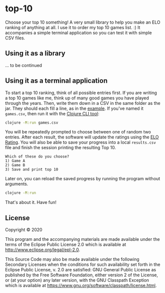 # top-10

Choose your top 10 something! A very small library to help you make an ELO ranking of anything at all. I use it to order my top 10 games list. :)
It accompanies a simple terminal application so you can test it with simple CSV files.

## Using it as a library

... to be continued

## Using it as a terminal application

To start a top 10 ranking, think of all possible entries first.
If you are writing a top 10 games like me, think up of many good games you have played through the years.
Then, write them down in a CSV in the same folder as the jar. They should each fill a line, as in the [example](https://github.com/caiorulli/top-10/blob/master/sample.csv).
If you've named it `games.csv`, then run it with the [Clojure CLI tool](https://clojure.org/guides/deps_and_cli):

```bash
clojure -M:run games.csv
```
    
You will be repeatedly prompted to choose between one of random two entries.
After each result, the software will update the ratings using the [ELO Rating](https://www.geeksforgeeks.org/elo-rating-algorithm/).
You will also be able to save your progress into a local `results.csv` file and finish the session printing the resulting Top 10.

```
Which of these do you choose?
1) Game A
2) Game B
3) Save and print top 10
```

Later on, you can reload the saved progress by running the program without arguments.

```bash
clojure -M:run
```

That's about it. Have fun!

## License

Copyright © 2020

This program and the accompanying materials are made available under the
terms of the Eclipse Public License 2.0 which is available at
http://www.eclipse.org/legal/epl-2.0.

This Source Code may also be made available under the following Secondary
Licenses when the conditions for such availability set forth in the Eclipse
Public License, v. 2.0 are satisfied: GNU General Public License as published by
the Free Software Foundation, either version 2 of the License, or (at your
option) any later version, with the GNU Classpath Exception which is available
at https://www.gnu.org/software/classpath/license.html.
